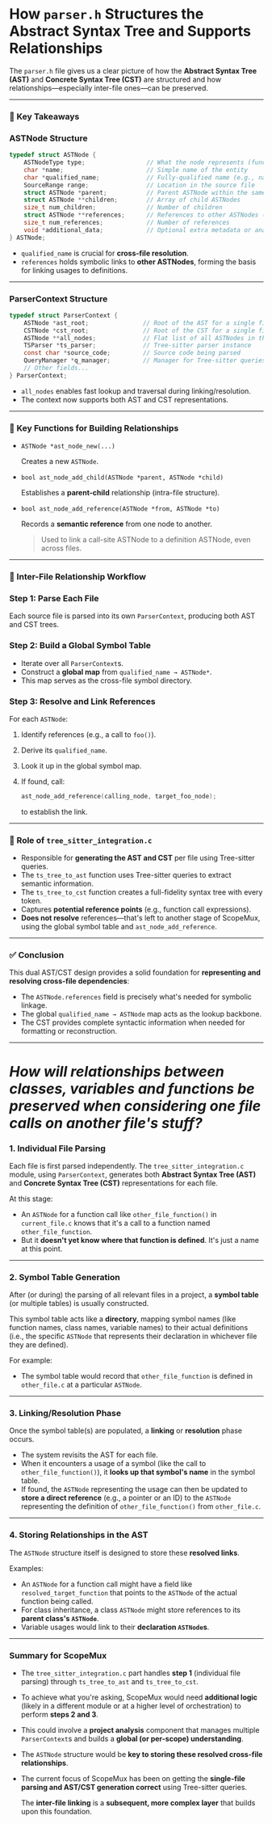 # How `parser.h` Structures the Abstract Syntax Tree and Supports Relationships

The `parser.h` file gives us a clear picture of how the **Abstract Syntax Tree (AST)** and **Concrete Syntax Tree (CST)** are structured and how relationships—especially inter-file ones—can be preserved.

***

### 🧱 Key Takeaways

### **ASTNode Structure**

```c
typedef struct ASTNode {
    ASTNodeType type;                 // What the node represents (function, class, etc.)
    char *name;                       // Simple name of the entity
    char *qualified_name;             // Fully-qualified name (e.g., namespace::class::method)
    SourceRange range;                // Location in the source file
    struct ASTNode *parent;           // Parent ASTNode within the same file
    struct ASTNode **children;        // Array of child ASTNodes
    size_t num_children;              // Number of children
    struct ASTNode **references;      // References to other ASTNodes (inter/intra-file)
    size_t num_references;            // Number of references
    void *additional_data;            // Optional extra metadata or analysis results
} ASTNode;

```

* `qualified_name` is crucial for **cross-file resolution**.
* `references` holds symbolic links to **other ASTNodes**, forming the basis for linking usages to definitions.

***

### **ParserContext Structure**

```c
typedef struct ParserContext {
    ASTNode *ast_root;               // Root of the AST for a single file
    CSTNode *cst_root;               // Root of the CST for a single file
    ASTNode **all_nodes;             // Flat list of all ASTNodes in the file
    TSParser *ts_parser;             // Tree-sitter parser instance
    const char *source_code;         // Source code being parsed
    QueryManager *q_manager;         // Manager for Tree-sitter queries
    // Other fields...
} ParserContext;

```

* `all_nodes` enables fast lookup and traversal during linking/resolution.
* The context now supports both AST and CST representations.

***

### 🔧 Key Functions for Building Relationships

* `ASTNode *ast_node_new(...)`

  Creates a new `ASTNode`.

* `bool ast_node_add_child(ASTNode *parent, ASTNode *child)`

  Establishes a **parent-child** relationship (intra-file structure).

* `bool ast_node_add_reference(ASTNode *from, ASTNode *to)`

  Records a **semantic reference** from one node to another.

  > Used to link a call-site ASTNode to a definition ASTNode, even across files.

***

### 🔁 Inter-File Relationship Workflow

### Step 1: Parse Each File

Each source file is parsed into its own `ParserContext`, producing both AST and CST trees.

### Step 2: Build a Global Symbol Table

* Iterate over all `ParserContext`s.
* Construct a **global map** from `qualified_name → ASTNode*`.
* This map serves as the cross-file symbol directory.

### Step 3: Resolve and Link References

For each `ASTNode`:

1. Identify references (e.g., a call to `foo()`).
2. Derive its `qualified_name`.
3. Look it up in the global symbol map.
4. If found, call:

   ```c
   ast_node_add_reference(calling_node, target_foo_node);

   ```

   to establish the link.

***

### 🌱 Role of `tree_sitter_integration.c`

* Responsible for **generating the AST and CST** per file using Tree-sitter queries.
* The `ts_tree_to_ast` function uses Tree-sitter queries to extract semantic information.
* The `ts_tree_to_cst` function creates a full-fidelity syntax tree with every token.
* Captures **potential reference points** (e.g., function call expressions).
* **Does not resolve** references—that's left to another stage of ScopeMux, using the global symbol table and `ast_node_add_reference`.

***

### ✅ Conclusion

This dual AST/CST design provides a solid foundation for **representing and resolving cross-file dependencies**:

* The `ASTNode.references` field is precisely what's needed for symbolic linkage.
* The global `qualified_name → ASTNode` map acts as the lookup backbone.
* The CST provides complete syntactic information when needed for formatting or reconstruction.

***

# *How will relationships between classes, variables and functions be preserved when considering one file calls on another file's stuff?*

### 1. Individual File Parsing

Each file is first parsed independently. The `tree_sitter_integration.c` module, using `ParserContext`, generates both **Abstract Syntax Tree (AST)** and **Concrete Syntax Tree (CST)** representations for each file.

At this stage:

* An `ASTNode` for a function call like `other_file_function()` in `current_file.c` knows that it's a call to a function named `other_file_function`.
* But it **doesn't yet know where that function is defined**. It's just a name at this point.

***

### 2. Symbol Table Generation

After (or during) the parsing of all relevant files in a project, a **symbol table** (or multiple tables) is usually constructed.

This symbol table acts like a **directory**, mapping symbol names (like function names, class names, variable names) to their actual definitions (i.e., the specific `ASTNode` that represents their declaration in whichever file they are defined).

For example:

* The symbol table would record that `other_file_function` is defined in `other_file.c` at a particular `ASTNode`.

***

### 3. Linking/Resolution Phase

Once the symbol table(s) are populated, a **linking** or **resolution** phase occurs.

* The system revisits the AST for each file.
* When it encounters a usage of a symbol (like the call to `other_file_function()`), it **looks up that symbol's name** in the symbol table.
* If found, the `ASTNode` representing the usage can then be updated to **store a direct reference** (e.g., a pointer or an ID) to the `ASTNode` representing the definition of `other_file_function()` from `other_file.c`.

***

### 4. Storing Relationships in the AST

The `ASTNode` structure itself is designed to store these **resolved links**.

Examples:

* An `ASTNode` for a function call might have a field like `resolved_target_function` that points to the `ASTNode` of the actual function being called.
* For class inheritance, a class `ASTNode` might store references to its **parent class's `ASTNode`**.
* Variable usages would link to their **declaration `ASTNode`s**.

***

### Summary for ScopeMux

* The `tree_sitter_integration.c` part handles **step 1** (individual file parsing) through `ts_tree_to_ast` and `ts_tree_to_cst`.
* To achieve what you're asking, ScopeMux would need **additional logic** (likely in a different module or at a higher level of orchestration) to perform **steps 2 and 3**.
* This could involve a **project analysis** component that manages multiple `ParserContext`s and builds a **global (or per-scope) understanding**.
* The `ASTNode` structure would be **key to storing these resolved cross-file relationships**.
* The current focus of ScopeMux has been on getting the **single-file parsing and AST/CST generation correct** using Tree-sitter queries.

  The **inter-file linking** is a **subsequent, more complex layer** that builds upon this foundation.
